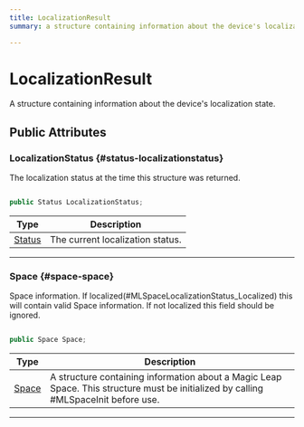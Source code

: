 ```yaml
---
title: LocalizationResult
summary: a structure containing information about the device's localization state. 

---
```


# LocalizationResult




A structure containing information about the device's localization state.   





## Public Attributes

### LocalizationStatus {#status-localizationstatus}

The localization status at the time this structure was returned. 

```csharp

public Status LocalizationStatus;

```

| Type | Description  | 
|--|--|
| [Status](/versioned_docs/version-02-Aug-2023/unity-api/api/UnityEngine.XR.MagicLeap/MLSpace/UnityEngine.XR.MagicLeap.MLSpace.md#enums-status) | The current localization status.  |





-----------

### Space {#space-space}

Space information. If localized(#MLSpaceLocalizationStatus&#95;Localized) this will contain valid Space information. If not localized this field should be ignored. 

```csharp

public Space Space;

```

| Type | Description  | 
|--|--|
| [Space](/versioned_docs/version-02-Aug-2023/unity-api/api/UnityEngine.XR.MagicLeap/MLSpace/UnityEngine.XR.MagicLeap.MLSpace.Space.md) | A structure containing information about a Magic Leap Space. This structure must be initialized by calling #MLSpaceInit before use.  |





-----------


